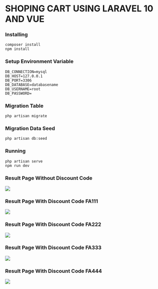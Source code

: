 # SHOPING CART USING LARAVEL 10 AND VUE
### Installing 
```
composer install
npm install
```


### Setup Environment Variable
```
DB_CONNECTION=mysql
DB_HOST=127.0.0.1
DB_PORT=3306
DB_DATABASE=databasename
DB_USERNAME=root
DB_PASSWORD=
```

### Migration Table
```
php artisan migrate
```
### Migration Data Seed
```
php artisan db:seed
```
### Running 
```
php artisan serve   
npm run dev
```
### Result Page  Without Discount Code
<img src="https://overweening-officia.000webhostapp.com/nodiscount.png"/>

### Result Page  With Discount Code FA111
<img src="https://overweening-officia.000webhostapp.com/fa111.png"/>

### Result Page  With Discount Code FA222
<img src="https://overweening-officia.000webhostapp.com/fa222.png"/>

### Result Page  With Discount Code FA333
<img src="https://overweening-officia.000webhostapp.com/fa333.png"/>

### Result Page  With Discount Code FA444
<img src="https://overweening-officia.000webhostapp.com/fa444.png"/>
